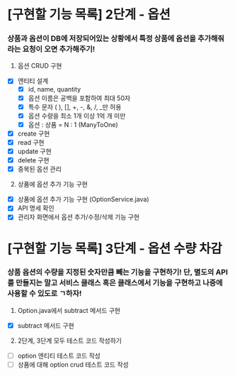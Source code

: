 # [구현할 기능 목록] 2단계 - 옵션 
### 상품과 옵션이 DB에 저장되어있는 상황에서 특정 상품에 옵션을 추가해줘라는 요청이 오면 추가해주기!
1. 옵션 CRUD 구현
- [x] 엔티티 설계 
  - [x] id, name, quantity 
  - [x] 옵션 이름은 공백을 포함하여 최대 50자
  - [x] 특수 문자 ( ), [], +, -, &, /, _만 허용
  - [x] 옵션 수량을 최소 1개 이상 1억 개 미만
  - [x] 옵션 : 상품 = N : 1 (ManyToOne)
- [x] create 구현
- [x] read 구현
- [x] update 구현
- [x] delete 구현
- [x] 중복된 옵션 관리 

2. 상품에 옵션 추가 기능 구현
- [x] 상품에 옵션 추가 기능 구현 (OptionService.java)
- [x] API 명세 확인
- [x] 관리자 화면에서 옵션 추가/수정/삭제 기능 구현

# [구현할 기능 목록] 3단계 - 옵션 수량 차감
### 상품 옵션의 수량을 지정된 숫자만큼 빼는 기능을 구현하기! 단, 별도의 API를 만들지는 말고 서비스 클래스 혹은 클래스에서 기능을 구현하고 나중에 사용할 수 있도로 ㄱ하자!
1. Option.java에서 subtract 메서드 구현 
- [x] subtract 메서드 구현

2. 2단계, 3단계 모두 테스트 코드 작성하기
- [ ] option 엔티티 테스트 코드 작성
- [ ] 상품에 대해 option crud 테스트 코드 작성
